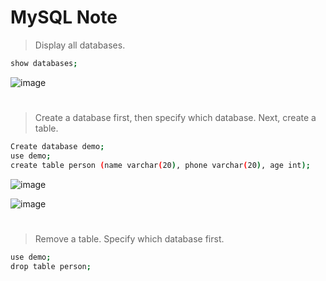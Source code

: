 # MySQL Note

> Display all databases.
 
```bash 
show databases;
```

![image](https://github.com/user-attachments/assets/104ba31a-17c5-49ca-b27d-f5414e0641e5)
#

> Create a database first, then specify which database. Next, create a table.

```bash
Create database demo;
use demo;
create table person (name varchar(20), phone varchar(20), age int);
```

![image](https://github.com/user-attachments/assets/34c1e8cb-b6a0-4aae-83cb-009b3d2d6a97)

![image](https://github.com/user-attachments/assets/e21cb20b-8051-4c09-98a0-c1622b04c843)
#

> Remove a table. Specify which database first.
```bash 
use demo;
drop table person;
```
